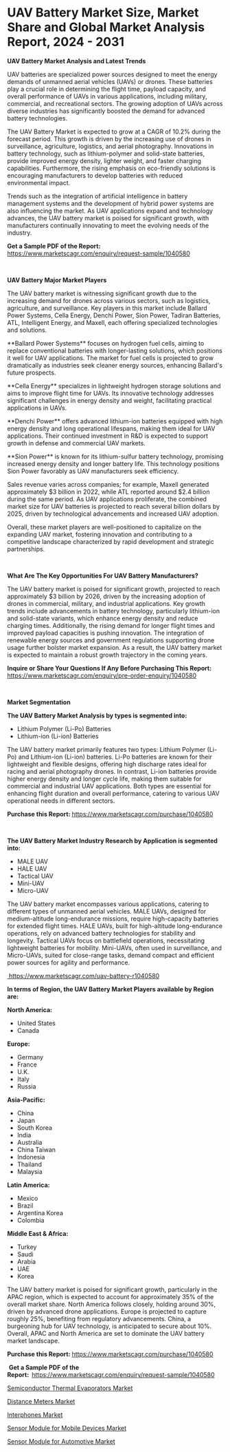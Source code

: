 <p><h1>UAV Battery Market Size, Market Share and Global Market Analysis Report, 2024 - 2031</h1></p><p><strong>UAV Battery Market Analysis and Latest Trends</strong></p>
<p><p>UAV batteries are specialized power sources designed to meet the energy demands of unmanned aerial vehicles (UAVs) or drones. These batteries play a crucial role in determining the flight time, payload capacity, and overall performance of UAVs in various applications, including military, commercial, and recreational sectors. The growing adoption of UAVs across diverse industries has significantly boosted the demand for advanced battery technologies.</p><p>The UAV Battery Market is expected to grow at a CAGR of 10.2% during the forecast period. This growth is driven by the increasing use of drones in surveillance, agriculture, logistics, and aerial photography. Innovations in battery technology, such as lithium-polymer and solid-state batteries, provide improved energy density, lighter weight, and faster charging capabilities. Furthermore, the rising emphasis on eco-friendly solutions is encouraging manufacturers to develop batteries with reduced environmental impact. </p><p>Trends such as the integration of artificial intelligence in battery management systems and the development of hybrid power systems are also influencing the market. As UAV applications expand and technology advances, the UAV battery market is poised for significant growth, with manufacturers continually innovating to meet the evolving needs of the industry.</p></p>
<p><strong>Get a Sample PDF of the Report:&nbsp;</strong> <a href="https://www.marketscagr.com/enquiry/request-sample/1040580?utm_campaign=1284&utm_medium=2&utm_source=Github&utm_content=ia&utm_term=13102024&utm_id=uav-battery">https://www.marketscagr.com/enquiry/request-sample/1040580</a></p>
<p>&nbsp;</p>
<p><strong>UAV Battery Major Market Players</strong></p>
<p><p>The UAV battery market is witnessing significant growth due to the increasing demand for drones across various sectors, such as logistics, agriculture, and surveillance. Key players in this market include Ballard Power Systems, Cella Energy, Denchi Power, Sion Power, Tadiran Batteries, ATL, Intelligent Energy, and Maxell, each offering specialized technologies and solutions.</p><p>**Ballard Power Systems** focuses on hydrogen fuel cells, aiming to replace conventional batteries with longer-lasting solutions, which positions it well for UAV applications. The market for fuel cells is projected to grow dramatically as industries seek cleaner energy sources, enhancing Ballard's future prospects.</p><p>**Cella Energy** specializes in lightweight hydrogen storage solutions and aims to improve flight time for UAVs. Its innovative technology addresses significant challenges in energy density and weight, facilitating practical applications in UAVs. </p><p>**Denchi Power** offers advanced lithium-ion batteries equipped with high energy density and long operational lifespans, making them ideal for UAV applications. Their continued investment in R&D is expected to support growth in defense and commercial UAV markets.</p><p>**Sion Power** is known for its lithium-sulfur battery technology, promising increased energy density and longer battery life. This technology positions Sion Power favorably as UAV manufacturers seek efficiency.</p><p>Sales revenue varies across companies; for example, Maxell generated approximately $3 billion in 2022, while ATL reported around $2.4 billion during the same period. As UAV applications proliferate, the combined market size for UAV batteries is projected to reach several billion dollars by 2025, driven by technological advancements and increased UAV adoption. </p><p>Overall, these market players are well-positioned to capitalize on the expanding UAV market, fostering innovation and contributing to a competitive landscape characterized by rapid development and strategic partnerships.</p></p>
<p>&nbsp;</p>
<p><strong>What Are The Key Opportunities For UAV Battery Manufacturers?</strong></p>
<p><p>The UAV battery market is poised for significant growth, projected to reach approximately $3 billion by 2026, driven by the increasing adoption of drones in commercial, military, and industrial applications. Key growth trends include advancements in battery technology, particularly lithium-ion and solid-state variants, which enhance energy density and reduce charging times. Additionally, the rising demand for longer flight times and improved payload capacities is pushing innovation. The integration of renewable energy sources and government regulations supporting drone usage further bolster market expansion. As a result, the UAV battery market is expected to maintain a robust growth trajectory in the coming years.</p></p>
<p><strong>Inquire or Share Your Questions If Any Before Purchasing This Report:</strong> <a href="https://www.marketscagr.com/enquiry/pre-order-enquiry/1040580?utm_campaign=1284&utm_medium=2&utm_source=Github&utm_content=ia&utm_term=13102024&utm_id=uav-battery">https://www.marketscagr.com/enquiry/pre-order-enquiry/1040580</a></p>
<p>&nbsp;</p>
<p><strong>Market Segmentation</strong></p>
<p><strong>The UAV Battery Market Analysis by types is segmented into:</strong></p>
<p><ul><li>Lithium Polymer (Li-Po) Batteries</li><li>Lithium-ion (Li-ion) Batteries</li></ul></p>
<p><p>The UAV battery market primarily features two types: Lithium Polymer (Li-Po) and Lithium-ion (Li-ion) batteries. Li-Po batteries are known for their lightweight and flexible designs, offering high discharge rates ideal for racing and aerial photography drones. In contrast, Li-ion batteries provide higher energy density and longer cycle life, making them suitable for commercial and industrial UAV applications. Both types are essential for enhancing flight duration and overall performance, catering to various UAV operational needs in different sectors.</p></p>
<p><strong>Purchase this Report:&nbsp;</strong><a href="https://www.marketscagr.com/purchase/1040580?utm_campaign=1284&utm_medium=2&utm_source=Github&utm_content=ia&utm_term=13102024&utm_id=uav-battery">https://www.marketscagr.com/purchase/1040580</a></p>
<p>&nbsp;</p>
<p><strong>The UAV Battery Market Industry Research by Application is segmented into:</strong></p>
<p><ul><li>MALE UAV</li><li>HALE UAV</li><li>Tactical UAV</li><li>Mini-UAV</li><li>Micro-UAV</li></ul></p>
<p><p>The UAV battery market encompasses various applications, catering to different types of unmanned aerial vehicles. MALE UAVs, designed for medium-altitude long-endurance missions, require high-capacity batteries for extended flight times. HALE UAVs, built for high-altitude long-endurance operations, rely on advanced battery technologies for stability and longevity. Tactical UAVs focus on battlefield operations, necessitating lightweight batteries for mobility. Mini-UAVs, often used in surveillance, and Micro-UAVs, suited for close-range tasks, demand compact and efficient power sources for agility and performance.</p></p>
<p><a href="https://www.marketscagr.com/uav-battery-r1040580?utm_campaign=1284&utm_medium=2&utm_source=Github&utm_content=ia&utm_term=13102024&utm_id=uav-battery">&nbsp;https://www.marketscagr.com/uav-battery-r1040580</a></p>
<p><strong>In terms of Region, the UAV Battery Market Players available by Region are:</strong></p>
<p>
    <p> <strong> North America: </strong>
        <ul>
            <li>United States</li>
            <li>Canada</li>
        </ul>
        </p> 
    <p> <strong> Europe: </strong>
        <ul>
            <li>Germany</li>
            <li>France</li>
            <li>U.K.</li>
            <li>Italy</li>
            <li>Russia</li>
        </ul>
        </p> 
    <p> <strong> Asia-Pacific: </strong>
        <ul>
            <li>China</li>
            <li>Japan</li>
            <li>South Korea</li>
            <li>India</li>
            <li>Australia</li>
            <li>China Taiwan</li>
            <li>Indonesia</li>
            <li>Thailand</li>
            <li>Malaysia</li>
        </ul>
        </p> 
    <p> <strong> Latin America: </strong>
        <ul>
            <li>Mexico</li>
            <li>Brazil</li>
            <li>Argentina Korea</li>
            <li>Colombia</li>
        </ul>
        </p> 
    <p> <strong> Middle East & Africa: </strong>
        <ul>
            <li>Turkey</li>
            <li>Saudi</li>
            <li>Arabia</li>
            <li>UAE</li>
            <li>Korea</li>
        </ul>
    </p>
    </p>
<p><p>The UAV battery market is poised for significant growth, particularly in the APAC region, which is expected to account for approximately 35% of the overall market share. North America follows closely, holding around 30%, driven by advanced drone applications. Europe is projected to capture roughly 25%, benefiting from regulatory advancements. China, a burgeoning hub for UAV technology, is anticipated to secure about 10%. Overall, APAC and North America are set to dominate the UAV battery market landscape.</p></p>
<p><strong>Purchase this Report: </strong><a href="https://www.marketscagr.com/purchase/1040580?utm_campaign=1284&utm_medium=2&utm_source=Github&utm_content=ia&utm_term=13102024&utm_id=uav-battery">https://www.marketscagr.com/purchase/1040580</a></p>
<p>&nbsp;<strong>Get a Sample PDF of the Report:&nbsp;&nbsp;</strong><a href="https://www.marketscagr.com/enquiry/request-sample/1040580?utm_campaign=1284&utm_medium=2&utm_source=Github&utm_content=ia&utm_term=13102024&utm_id=uav-battery">https://www.marketscagr.com/enquiry/request-sample/1040580</a></p>
<p><strong></strong></p>
<p><p><a href="https://www.linkedin.com/pulse/emerging-technologies-reshaping-semiconductor-thermal-evaporators-aixwe?utm_campaign=1284&utm_medium=2&utm_source=Github&utm_content=ia&utm_term=13102024&utm_id=uav-battery">Semiconductor Thermal Evaporators Market</a></p><p><a href="https://issuu.com/reportprime-2/docs/distance-meters-market-size-2030.pp_8cdd25dbcd86d6?utm_campaign=1284&utm_medium=2&utm_source=Github&utm_content=ia&utm_term=13102024&utm_id=uav-battery">Distance Meters Market</a></p><p><a href="https://issuu.com/reportprime-2/docs/interphones-market-size-2030.pptx_059be1f2fe6fa2?utm_campaign=1284&utm_medium=2&utm_source=Github&utm_content=ia&utm_term=13102024&utm_id=uav-battery">Interphones Market</a></p><p><a href="https://www.linkedin.com/pulse/sensor-module-mobile-devices-market-trends-insights-eh5fe?utm_campaign=1284&utm_medium=2&utm_source=Github&utm_content=ia&utm_term=13102024&utm_id=uav-battery">Sensor Module for Mobile Devices Market</a></p><p><a href="https://www.linkedin.com/pulse/analyzing-global-sensor-module-automotive-market-growth-tskke?utm_campaign=1284&utm_medium=2&utm_source=Github&utm_content=ia&utm_term=13102024&utm_id=uav-battery">Sensor Module for Automotive Market</a></p></p>